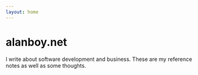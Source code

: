```yaml
---
layout: home
---
```


# alanboy.net

I write about software development and business. These are my reference notes as well as some thoughts.